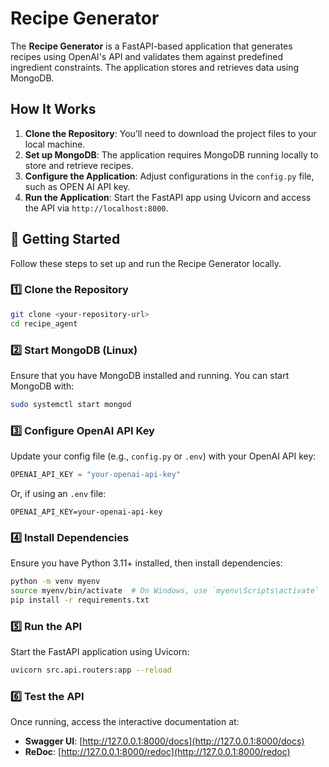 # Recipe Generator

The **Recipe Generator** is a FastAPI-based application that generates recipes using OpenAI's API and validates them against predefined ingredient constraints. The application stores and retrieves data using MongoDB.

## How It Works

1. **Clone the Repository**: You’ll need to download the project files to your local machine.
2. **Set up MongoDB**: The application requires MongoDB running locally to store and retrieve recipes.
3. **Configure the Application**: Adjust configurations in the `config.py` file, such as OPEN AI API key.
4. **Run the Application**: Start the FastAPI app using Uvicorn and access the API via `http://localhost:8000`.

## 🚀 Getting Started

Follow these steps to set up and run the Recipe Generator locally.

### 1️⃣ Clone the Repository

```bash
git clone <your-repository-url>
cd recipe_agent
```

### 2️⃣ Start MongoDB (Linux)

Ensure that you have MongoDB installed and running. You can start MongoDB with:

```bash
sudo systemctl start mongod
```

### 3️⃣ Configure OpenAI API Key

Update your config file (e.g., `config.py` or `.env`) with your OpenAI API key:

```python
OPENAI_API_KEY = "your-openai-api-key"
```

Or, if using an `.env` file:

```env
OPENAI_API_KEY=your-openai-api-key
```

### 4️⃣ Install Dependencies

Ensure you have Python 3.11+ installed, then install dependencies:

```bash
python -m venv myenv
source myenv/bin/activate  # On Windows, use `myenv\Scripts\activate`
pip install -r requirements.txt
```

### 5️⃣ Run the API

Start the FastAPI application using Uvicorn:

```bash
uvicorn src.api.routers:app --reload
```

### 6️⃣ Test the API

Once running, access the interactive documentation at:

- **Swagger UI**: [http://127.0.0.1:8000/docs](http://127.0.0.1:8000/docs)  
- **ReDoc**: [http://127.0.0.1:8000/redoc](http://127.0.0.1:8000/redoc)
